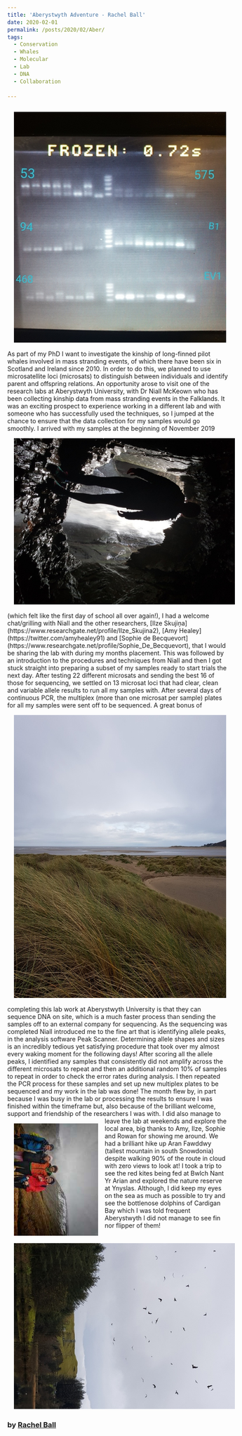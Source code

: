 ```yaml
---
title: 'Aberystwyth Adventure - Rachel Ball'
date: 2020-02-01
permalink: /posts/2020/02/Aber/
tags:
  - Conservation
  - Whales
  - Molecular
  - Lab
  - DNA
  - Collaboration

---
```


<p style = "float: right;"><img src="/images/Microsat_Loci.jpg" alt="Microsat Loci" hspace = "15" ></p>
As part of my PhD I want to investigate the kinship of long-finned pilot whales involved in mass stranding events, of which there have been six in Scotland and Ireland since 2010. In order to do this, we planned to use microsatellite loci (microsats) to distinguish between individuals and identify parent and offspring relations. An opportunity arose to visit one of the research labs at Aberystwyth University, with Dr Niall McKeown who has been collecting kinship data from mass stranding events in the Falklands. It was an exciting prospect to experience working in a different lab and with someone who has successfully used the techniques, so I jumped at the chance to ensure that the data collection for my samples would go smoothly. 

<p style = "float: left;"><img src="/images/Me_in_a_Cave_with_a_Waterfall.jpg" alt="Rachel in a cave" hspace = "15"></p>
I arrived with my samples at the beginning of November 2019 (which felt like the first day of school all over again!), I had a welcome chat/grilling with Niall and the other researchers, [Ilze Skujiņa](https://www.researchgate.net/profile/Ilze_Skujina2), [Amy Healey](https://twitter.com/amyhealey91) and [Sophie de Becquevort](https://www.researchgate.net/profile/Sophie_De_Becquevort), that I would be sharing the lab with during my months placement. This was followed by an introduction to the procedures and techniques from Niall and then I got stuck straight into preparing a subset of my samples ready to start trials the next day. After testing 22 different microsats and sending the best 16 of those for sequencing, we settled on 13 microsat loci that had clear, clean and variable allele results to run all my samples with. After several days of continuous PCR, the multiplex (more than one microsat per sample) plates for all my samples were sent off to be sequenced. 

<p style = "float: right;"><img src="/images/Ynyslas.jpg" alt="Ynyslas" hspace = "15"></p>
A great bonus of completing this lab work at Aberystwyth University is that they can sequence DNA on site, which is a much faster process than sending the samples off to an external company for sequencing. As the sequencing was completed Niall introduced me to the fine art that is identifying allele peaks, in the analysis software Peak Scanner. Determining allele shapes and sizes is an incredibly tedious yet satisfying procedure that took over my almost every waking moment for the following days! After scoring all the allele peaks, I identified any samples that consistently did not amplify across the different microsats to repeat and then an additional random 10% of samples to repeat in order to check the error rates during analysis. I then repeated the PCR process for these samples and set up new multiplex plates to be sequenced and my work in the lab was done! The month flew by, in part because I was busy in the lab or processing the results to ensure I was finished within the timeframe but, also because of the brilliant welcome, support and friendship of the researchers I was with. 

<p style = "float: left;"><img src="/images/Aran_Fawddwy_in_the_Cloud.jpg" alt="Aran Fawddwy in the cloud" hspace = "15"></p>
I did also manage to leave the lab at weekends and explore the local area, big thanks to Amy, Ilze, Sophie and Rowan for showing me around. We had a brilliant hike up Aran Fawddwy (tallest mountain in south Snowdonia) despite walking 90% of the route in cloud with zero views to look at! I took a trip to see the red kites being fed at Bwlch Nant Yr Arian and explored the nature reserve at Ynyslas. Although, I did keep my eyes on the sea as much as possible to try and see the bottlenose dolphins of Cardigan Bay which I was told frequent Aberystwyth I did not manage to see fin nor flipper of them!
<p><img src="/images/Red_Kites.jpg" alt="Red Kites" hspace = "15"></p>

### by [Rachel Ball](https://chesterconsbio.github.io/_pages/rball.html)
